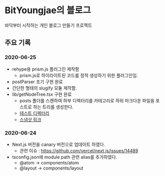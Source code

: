 # BitYoungjae의 블로그

바닥부터 시작하는 개인 블로그 만들기 프로젝트

## 주요 기록

### 2020-06-25

- rehype용 prism.js 플러그인 제작함
  - prism.js로 하이라이트된 코드를 정적 생성하기 위한 플러그인임.
- postParser 초기 구현 완료
- 간단한 형태의 slugify 모듈 제작함.
- lib/getNodeTree.tsx 구현 완료
  - posts 폴더를 스캔하여 하부 디렉터리를 카테고리로 하위 마크다운 파일을 포스트로 하는 트리를 생성한다.
  - [테스트 디렉터리](tests/testPosts)
  - [스냅샷 링크](tests/testPosts.snapshot.json)

### 2020-06-24

- Next.js 버전을 canary 버전으로 업데이트 하였다.
  - 관련 이슈 : <https://github.com/vercel/next.js/issues/14489>
- tsconfig.json에 module path 관련 alias를 추가하였다.
  - @atom -> components/atom
  - @layout -> components/layout
